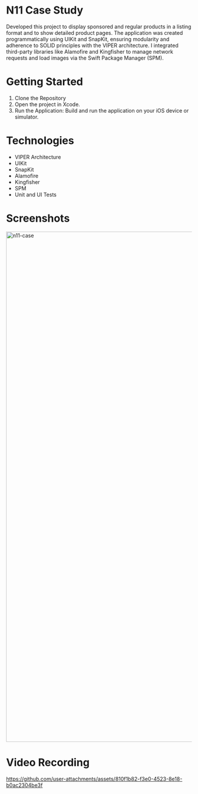 # N11 Case Study
Developed this project to display sponsored and regular products in a listing format and to show detailed product pages. The application was created programmatically using UIKit and SnapKit, ensuring modularity and adherence to SOLID principles with the VIPER architecture. I integrated third-party libraries like Alamofire and Kingfisher to manage network requests and load images via the Swift Package Manager (SPM).

# Getting Started
1. Clone the Repository
2. Open the project in Xcode.
3. Run the Application: Build and run the application on your iOS device or simulator.

# Technologies
- VIPER Architecture
- UIKit
- SnapKit
- Alamofire
- Kingfisher
- SPM
- Unit and UI Tests

# Screenshots
<img width="1385" alt="n11-case" src="https://github.com/user-attachments/assets/349b49f1-6785-47e1-96fa-96bc43724007">

# Video Recording
https://github.com/user-attachments/assets/810f1b82-f3e0-4523-8e18-b0ac2304be3f

